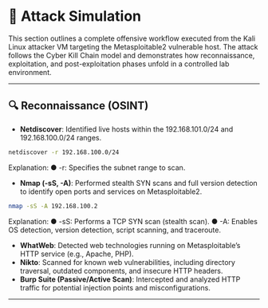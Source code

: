 # 🏹 Attack Simulation

This section outlines a complete offensive workflow executed from the Kali Linux attacker VM targeting the Metasploitable2 vulnerable host. The attack follows the Cyber Kill Chain model and demonstrates how reconnaissance, exploitation, and post-exploitation phases unfold in a controlled lab environment.


---

## 🔍 Reconnaissance (OSINT)

- **Netdiscover**: Identified live hosts within the 192.168.101.0/24 and 192.168.100.0/24 ranges.
```bash
netdiscover -r 192.168.100.0/24
```
Explanation:
  ● -r:  Specifies the subnet range to scan.
  
- **Nmap (-sS, -A)**: Performed stealth SYN scans and full version detection to identify open ports and services on Metasploitable2.
```bash
nmap -sS -A 192.168.100.2
```
Explanation:
  ● -sS: Performs a TCP SYN scan (stealth scan).
  ● -A: Enables OS detection, version detection, script scanning, and traceroute.

- **WhatWeb**: Detected web technologies running on Metasploitable’s HTTP service (e.g., Apache, PHP).
- **Nikto**: Scanned for known web vulnerabilities, including directory traversal, outdated components, and insecure HTTP headers.
- **Burp Suite (Passive/Active Scan)**: Intercepted and analyzed HTTP traffic for potential injection points and misconfigurations.

--- 


